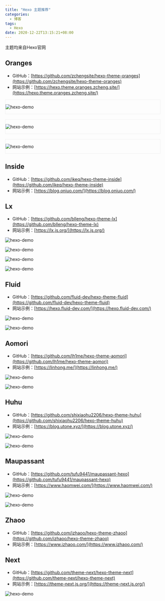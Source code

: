 ```yaml
---
title: "Hexo 主题推荐"
categories:
  - 博客
tags:
  - Hexo
date: 2020-12-22T13:15:21+08:00
---
```


主题均来自Hexo官网

## Oranges

- GitHub：[https://github.com/zchengsite/hexo-theme-oranges](https://github.com/zchengsite/hexo-theme-oranges)
- 网站示例：[https://hexo.theme.oranges.zcheng.site/](https://hexo.theme.oranges.zcheng.site/)

<div class="image-block">

![hexo-demo](../images/hexo-theme-01.jpg)

</div>
<br>
<div class="image-block">

![hexo-demo](../images/hexo-theme-02.jpg)

</div>
<br>
<div class="image-block">

![hexo-demo](../images/hexo-theme-03.jpg)

</div>

## Inside

- GitHub：[https://github.com/ikeq/hexo-theme-inside](https://github.com/ikeq/hexo-theme-inside)
- 网站示例：[https://blog.oniuo.com/](https://blog.oniuo.com/)

## Lx

- GitHub：[https://github.com/blleng/hexo-theme-lx](https://github.com/blleng/hexo-theme-lx)
- 网站示例：[https://lx.js.org/](https://lx.js.org/)

![hexo-demo](../images/hexo-theme-04.jpg)

![hexo-demo](../images/hexo-theme-05.jpg)

![hexo-demo](../images/hexo-theme-06.jpg)

![hexo-demo](../images/hexo-theme-07.jpg)

## Fluid

- GitHub：[https://github.com/fluid-dev/hexo-theme-fluid](https://github.com/fluid-dev/hexo-theme-fluid)
- 网站示例：[https://hexo.fluid-dev.com/](https://hexo.fluid-dev.com/)

![hexo-demo](../images/hexo-theme-08.png)

![hexo-demo](../images/hexo-theme-09.jpg)

## Aomori

- GitHub：[https://github.com/lh1me/hexo-theme-aomori](https://github.com/lh1me/hexo-theme-aomori)
- 网站示例：[https://linhong.me/](https://linhong.me/)

![hexo-demo](../images/hexo-theme-10.jpg)

![hexo-demo](../images/hexo-theme-11.jpg)

## Huhu

- GitHub：[https://github.com/shixiaohu2206/hexo-theme-huhu](https://github.com/shixiaohu2206/hexo-theme-huhu)
- 网站示例：[https://blog.utone.xyz/](https://blog.utone.xyz/)

![hexo-demo](../images/hexo-theme-12.jpg)

![hexo-demo](../images/hexo-theme-13.jpg)

## Maupassant

- GitHub：[https://github.com/tufu9441/maupassant-hexo](https://github.com/tufu9441/maupassant-hexo)
- 网站示例：[https://www.haomwei.com/](https://www.haomwei.com/)

![hexo-demo](../images/hexo-theme-14.jpg)

![hexo-demo](../images/hexo-theme-15.jpg)

## Zhaoo

- GitHub：[https://github.com/izhaoo/hexo-theme-zhaoo](https://github.com/izhaoo/hexo-theme-zhaoo)
- 网站示例：[https://www.izhaoo.com/](https://www.izhaoo.com/)

## Next

- GitHub：[https://github.com/theme-next/hexo-theme-next](https://github.com/theme-next/hexo-theme-next)
- 网站示例：[https://theme-next.js.org/](https://theme-next.js.org/)

![hexo-demo](../images/hexo-theme-16.jpg)

<style scoped>
.image-block {
  border: 1px solid #eeeeee;
}
</style>
